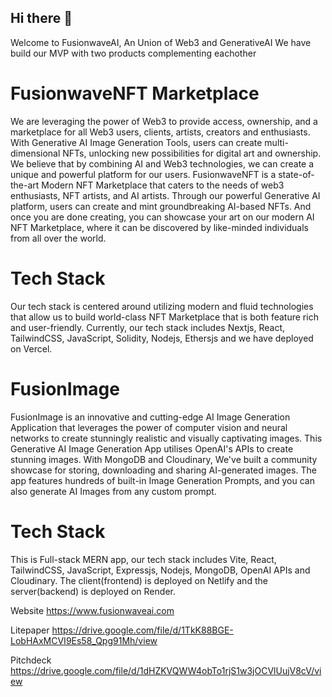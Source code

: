 ## Hi there 👋

Welcome to FusionwaveAI, An Union of Web3 and GenerativeAI
We have build our MVP with two products complementing eachother

# FusionwaveNFT Marketplace

We are leveraging the power of Web3 to provide access, ownership, and a marketplace for all Web3 users, clients, artists, creators and enthusiasts. With Generative AI Image Generation Tools, users can create multi-dimensional NFTs, unlocking new possibilities for digital art and ownership. We believe that by combining AI and Web3 technologies, we can create a unique and powerful platform for our users. FusionwaveNFT is a state-of-the-art Modern NFT Marketplace that caters to the needs of web3 enthusiasts, NFT artists, and AI artists. Through our powerful Generative AI platform, users can create and mint groundbreaking AI-based NFTs. And once you are done creating, you can showcase your art on our modern AI NFT Marketplace, where it can be discovered by like-minded individuals from all over the world.

# Tech Stack

Our tech stack is centered around utilizing modern and fluid technologies that allow us to build world-class NFT Marketplace that is both feature rich and user-friendly. Currently, our tech stack includes Nextjs, React, TailwindCSS, JavaScript, Solidity, Nodejs, Ethersjs and we have deployed on Vercel.

# FusionImage

FusionImage is an innovative and cutting-edge AI Image Generation Application that leverages the power of computer vision and neural networks to create stunningly realistic and visually captivating images.
This Generative AI Image Generation App utilises OpenAI's APIs to create stunning images. With MongoDB and Cloudinary, We've built a community showcase for storing, downloading and sharing AI-generated images. The app features hundreds of built-in Image Generation Prompts, and you can also generate AI Images from any custom prompt.

# Tech Stack

This is Full-stack MERN app, our tech stack includes Vite, React, TailwindCSS, JavaScript, Expressjs, Nodejs, MongoDB, OpenAI APIs and Cloudinary. The client(frontend) is deployed on Netlify and the server(backend) is deployed on Render.

Website
https://www.fusionwaveai.com

Litepaper
https://drive.google.com/file/d/1TkK88BGE-LobHAxMCVI9Es58_Qpg91Mh/view

Pitchdeck
https://drive.google.com/file/d/1dHZKVQWW4obTo1rjS1w3jOCVlUujV8cV/view
